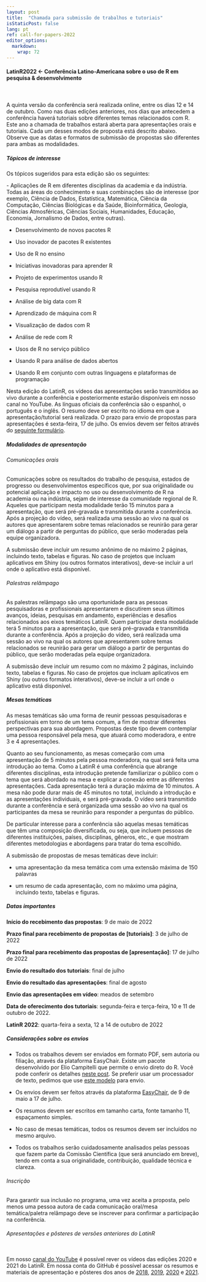 ```yaml
---
layout: post
title:  "Chamada para submissão de trabalhos e tutoriais"
isStaticPost: false
lang: pt
ref: call-for-papers-2022
editor_options: 
  markdown: 
    wrap: 72
---
```


#### LatinR2022 \<- **Conferência Latino-Americana sobre o uso de R em pesquisa & desenvolvimento**

<br> <br> A quinta versão da conferência será realizada online, entre os
dias 12 e 14 de outubro. Como nas duas edições anteriores, nos dias que
antecedem a conferência haverá tutoriais sobre diferentes temas
relacionados com R. Este ano a chamada de trabalhos estará aberta para
apresentações orais e tutoriais. Cada um desses modos de proposta está
descrito abaixo. Observe que as datas e formatos de submissão de
propostas são diferentes para ambas as modalidades.

##### Tópicos de interesse

Os tópicos sugeridos para esta edição são os seguintes:

\- Aplicações de R em diferentes disciplinas da academia e da indústria.
Todas as áreas do conhecimento e suas combinações são de interesse (por
exemplo, Ciência de Dados, Estatística, Matemática, Ciência da
Computação, Ciências Biológicas e da Saúde, Bioinformática, Geologia,
Ciências Atmosféricas, Ciências Sociais, Humanidades, Educação,
Economia, Jornalismo de Dados, entre outras).

-   Desenvolvimento de novos pacotes R

-   Uso inovador de pacotes R existentes

-   Uso de R no ensino

-   Iniciativas inovadoras para aprender R

-   Projeto de experimentos usando R

-   Pesquisa reprodutível usando R

-   Análise de big data com R

-   Aprendizado de máquina com R

-   Visualização de dados com R

-   Análise de rede com R

-   Usos de R no serviço público

-   Usando R para análise de dados abertos

-   Usando R em conjunto com outras linguagens e plataformas de
    programação

Nesta edição do LatinR, os vídeos das apresentações serão transmitidos
ao vivo durante a conferência e posteriormente estarão disponíveis em
nosso canal no YouTube. As línguas oficiais da conferência são o
espanhol, o português e o inglês. O resumo deve ser escrito no idioma em
que a apresentação/tutorial será realizada. O prazo para envio de
propostas para apresentações é sexta-feira, 17 de julho. Os envios devem
ser feitos através do [seguinte
formulário](https://easychair.org/conferences/?conf=latinr2022).

##### Modalidades de apresentação

###### Comunicações orais

Comunicações sobre os resultados do trabalho de pesquisa, estados de
progresso ou desenvolvimentos específicos que, por sua originalidade ou
potencial aplicação e impacto no uso ou desenvolvimento de R na academia
ou na indústria, sejam de interesse da comunidade regional de R. Aqueles
que participam nesta modalidade terão 15 minutos para a apresentação,
que será pré-gravada e transmitida durante a conferência. Após a
projeção do vídeo, será realizada uma sessão ao vivo na qual os autores
que apresentarem sobre temas relacionados se reunirão para gerar um
diálogo a partir de perguntas do público, que serão moderadas pela
equipe organizadora.

A submissão deve incluir um resumo anônimo de no máximo 2 páginas,
incluindo texto, tabelas e figuras. No caso de projetos que incluam
aplicativos em Shiny (ou outros formatos interativos), deve-se incluir a
url onde o aplicativo está disponível.

###### Palestras relâmpago

As palestras relâmpago são uma oportunidade para as pessoas
pesquisadoras e profissionais apresentarem e discutirem seus últimos
avanços, ideias, pesquisas em andamento, experiências e desafios
relacionados aos eixos temáticos LatinR. Quem participar desta
modalidade terá 5 minutos para a apresentação, que será pré-gravada e
transmitida durante a conferência. Após a projeção do vídeo, será
realizada uma sessão ao vivo na qual os autores que apresentarem sobre
temas relacionados se reunirão para gerar um diálogo a partir de
perguntas do público, que serão moderadas pela equipe organizadora.

A submissão deve incluir um resumo com no máximo 2 páginas, incluindo
texto, tabelas e figuras. No caso de projetos que incluam aplicativos em
Shiny (ou outros formatos interativos), deve-se incluir a url onde o
aplicativo está disponível.

##### Mesas temáticas

As mesas temáticas são uma forma de reunir pessoas pesquisadoras e
profissionais em torno de um tema comum, a fim de mostrar diferentes
perspectivas para sua abordagem. Propostas deste tipo devem contemplar
uma pessoa responsável pela mesa, que atuará como moderadora, e entre 3
e 4 apresentações.

Quanto ao seu funcionamento, as mesas começarão com uma apresentação de
5 minutos pela pessoa moderadora, na qual será feita uma introdução ao
tema. Como a LatinR é uma conferência que abrange diferentes
disciplinas, esta introdução pretende familiarizar o público com o tema
que será abordado na mesa e explicar a conexão entre as diferentes
apresentações. Cada apresentação terá a duração máxima de 10 minutos. A
mesa não pode durar mais de 45 minutos no total, incluindo a introdução
e as apresentações individuais, e será pré-gravada. O vídeo será
transmitido durante a conferência e será organizada uma sessão ao vivo
na qual os participantes da mesa se reunirão para responder a perguntas
do público.

De particular interesse para a conferência são aquelas mesas temáticas
que têm uma composição diversificada, ou seja, que incluem pessoas de
diferentes instituições, países, disciplinas, gêneros, etc., e que
mostram diferentes metodologias e abordagens para tratar do tema
escolhido.

A submissão de propostas de mesas temáticas deve incluir:

-   uma apresentação da mesa temática com uma extensão máxima de 150
    palavras

-   um resumo de cada apresentação, com no máximo uma página, incluindo
    texto, tabelas e figuras.

##### Datas importantes

**Início do recebimento das propostas**: 9 de maio de 2022

**Prazo final para recebimento de propostas de
[tutoriais]**: 3 de julho de 2022

**Prazo final para recebimento das propostas de
[apresentação]**: 17 de julho de 2022

**Envio do resultado dos tutoriais**: final de julho

**Envio do resultado das apresentações**: final de agosto

**Envio das apresentações em vídeo**: meados de setembro

**Data de oferecimento dos tutoriais**: segunda-feira e terça-feira, 10
e 11 de outubro de 2022.

**LatinR 2022**: quarta-feira a sexta, 12 a 14 de outubro de 2022

##### **Considerações sobre os envios**

-   Todos os trabalhos devem ser enviados em formato PDF, sem autoria ou
    filiação, através da plataforma EasyChair. Existe um pacote
    desenvolvido por Elio Campitelli que permite o envio direto do R.
    Você pode conferir os detalhes [neste
    post](https://latin-r.com/blog/paquete-latinr). Se
    preferir usar um processador de texto, pedimos que use [este
    modelo](https://docs.google.com/document/d/1KrPbi2AR5Rcq5fKMkC_yK_9gpez4Fmtz/edit?usp=sharing&ouid=107644076848762167027&rtpof=true&sd=true)
    para envio.

-   Os envios devem ser feitos através da plataforma
    [EasyChair](https://easychair.org/conferences/?conf=latinr2022),
    de 9 de maio a 17 de julho.

-   Os resumos devem ser escritos em tamanho carta, fonte tamanho 11,
    espaçamento simples.

-   No caso de mesas temáticas, todos os resumos devem ser incluídos no mesmo arquivo.

-   Todos os trabalhos serão cuidadosamente analisados pelas pessoas
    que fazem parte da Comissão Científica (que será anunciado em
    breve), tendo em conta a sua originalidade, contribuição, qualidade técnica e clareza.

###### Inscrição

Para garantir sua inclusão no programa, uma vez aceita a proposta, pelo
menos uma pessoa autora de cada comunicação oral/mesa temática/paletra
relâmpago deve se inscrever para confirmar a participação na
conferência.

###### Apresentações e pôsteres de versões anteriores do LatinR

\
Em nosso [canal do
YouTube](https://www.youtube.com/latinr) é possível rever
os vídeos das edições 2020 e 2021 do LatinR. Em nossa conta do GitHub é
possível acessar os resumos e materiais de apresentação e pôsteres dos
anos de
[2018](https://github.com/LatinR/presentaciones-LatinR2018),
[2019](https://github.com/LatinR/presentaciones-LatinR2019),
[2020](https://github.com/LatinR/presentaciones-LatinR2020)
e
[2021](https://github.com/LatinR/presentaciones-LatinR2021).
